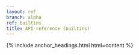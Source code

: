 ```yaml
---
layout: ref
branch: alpha
ref: builtins
title: API reference (builtins)
---
```

{% include anchor_headings.html html=content %}
